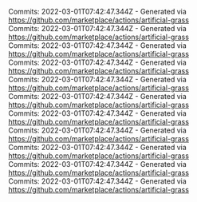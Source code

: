 Commits: 2022-03-01T07:42:47.344Z - Generated via https://github.com/marketplace/actions/artificial-grass
<br>
Commits: 2022-03-01T07:42:47.344Z - Generated via https://github.com/marketplace/actions/artificial-grass
<br>
Commits: 2022-03-01T07:42:47.344Z - Generated via https://github.com/marketplace/actions/artificial-grass
<br>
Commits: 2022-03-01T07:42:47.344Z - Generated via https://github.com/marketplace/actions/artificial-grass
<br>
Commits: 2022-03-01T07:42:47.344Z - Generated via https://github.com/marketplace/actions/artificial-grass
<br>
Commits: 2022-03-01T07:42:47.344Z - Generated via https://github.com/marketplace/actions/artificial-grass
<br>
Commits: 2022-03-01T07:42:47.344Z - Generated via https://github.com/marketplace/actions/artificial-grass
<br>
Commits: 2022-03-01T07:42:47.344Z - Generated via https://github.com/marketplace/actions/artificial-grass
<br>
Commits: 2022-03-01T07:42:47.344Z - Generated via https://github.com/marketplace/actions/artificial-grass
<br>
Commits: 2022-03-01T07:42:47.344Z - Generated via https://github.com/marketplace/actions/artificial-grass
<br>
Commits: 2022-03-01T07:42:47.344Z - Generated via https://github.com/marketplace/actions/artificial-grass
<br>
